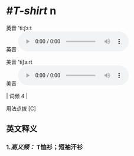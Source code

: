 # ***\#T-shirt*** n
英音 'ti:ʃɜːt  
英音
<audio src="./media/T-shirt-B.aac" controls="controls"></audio>

美音 'tiʃɜːrt  
美音
<audio src="./media/T-shirt.aac" controls="controls"></audio>



| 词频 4 |  

用法点拨  [C]

英文释义
---
### 1.*高义频：* **T恤衫；短袖汗衫**  


